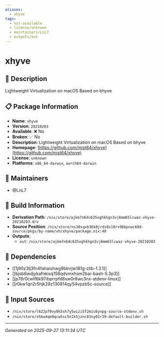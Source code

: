 ```yaml
---
aliases:
  - xhyve
tags:
  - not-available
  - license/unknown
  - maintainers/LnL7
  - outputs/out
---
```


# xhyve

## 📝 Description

Lightweight Virtualization on macOS Based on bhyve

## 📋 Package Information

- **Name**: `xhyve`
- **Version**: `20210203`
- **Available**: ❌ No
- **Broken**: ✅ No
- **Description**: Lightweight Virtualization on macOS Based on bhyve
- **Homepage**: [https://github.com/mist64/xhyve](https://github.com/mist64/xhyve)
- **License**: `unknown`
- **Platforms**: `x86_64-darwin`, `aarch64-darwin`
## 👥 Maintainers

- @LnL7


## 🔧 Build Information

- **Derivation Path**: `/nix/store/ajkm7n6dc625xghkhgn3vj6mm65lcwaz-xhyve-20210203.drv`
- **Source Position**: `/nix/store/ns30sqxb36k8jrds8z18rv96bpnwc60d-source/pkgs/by-name/xh/xhyve/package.nix:40`
- **Outputs**:
  - `out`:  `/nix/store/ajkm7n6dc625xghkhgn3vj6mm65lcwaz-xhyve-20210203`

## 🔗 Dependencies

- [[1j90z3lj3fn4fahaishwg9blnrjw181g-zlib-1.3.1]]
- [[bjsb6wdjykafnkixq156qdvmxhsm2bai-bash-5.3p3]]
- [[p76r0cwlf6k97ibprrpfd8xw0r8wc3nx-stdenv-linux]]
- [[r0kw1qn2r5hjk29z130814qy54vpzb5c-source]]

## 📁 Input Sources

- `/nix/store/l622p70vy8k5sh7y5wizi5f2mic6ynpg-source-stdenv.sh`
- `/nix/store/shkw4qm9qcw5sc5n1k5jznc83ny02r39-default-builder.sh`

---
*Generated on 2025-09-27 13:11:34 UTC*
